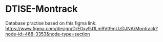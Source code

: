 # DTISE-Montrack
Database practise based on this figma link: https://www.figma.com/design/DrE0xy9J1Lm9Vt9mUzDJNA/Montrack?node-id=468-3353&node-type=section

